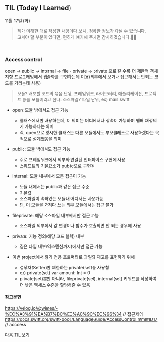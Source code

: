 ## TIL (Today I Learned)
11월 17일 (화)
> 제가 이해한 대로 작성한 내용이다 보니, 정확한 정보가 아닐 수 있습니다.   
고쳐야 할 부분이 있다면, 편하게 얘기해 주시면 감사하겠습니다.🙏🏻

<br/>

### Access control
open → public → internal → file - private → private 으로 갈 수록 더 제한적
객체지향 프로그래밍에서 캡슐화를 구현하는데 이용(외부에서 보거나 접근해서는 안되는 코드를 가리는데 사용)
> 모듈? 배포할 코드의 묶음 단위, 프레임워크, 라이브러리, 애플리케이션, 프로젝트 등을 모듈이라고 한다.
소스파일? 파일 단위, ex) main.swift

- open: 모듈 밖에서도 접근 가능
    - 클래스에서만 사용하는데, 이 의미는 어디에서나 상속이 가능하며 멤버 재정의가 가능하다는 의미
    - 즉, open으로 명시한 클래스는 다른 모듈에서도 부모클래스로 사용하겠다는 목적으로 설계했음을 의미
- public: 모듈 밖에서도 접근 가능
    - 주로 프레임워크에서 외부와 연결된 인터페이스 구현에 사용
    - 스위프트의 기본요소가 public으로 구현됨
- internal: 모듈 내부에서 모든 접근이 가능
    - 모듈 내에서는 public과 같은 접근 수준
    - 기본값
    - 소스파일이 속해있는 모듈내 어디서든 사용가능
    - 단, 이 모듈을 가져다 쓰는 외부 모듈에서는 접근 불가
- fileprivate: 해당 소스파일 내부에서만 접근 가능
    - 소스파일 외부에서 값 변경이나 함수가 호출되면 안 되는 경우에 사용
- private: 기능 정의(해당 코드 블럭) 내부
    - 같은 타입 내부(익스텐션까지)에서만 접근 가능

-  이번 project에서 읽기 전용 프로퍼티로 과일의 재고를 표현하기 위해
    - 설정자(Setter)만 제한하는 private(set)을 사용함
    - ex) private(set) var amount: Int = 0
    - private(set)뿐만 아니라, fileprivate(set), internal(set) 키워드를 작성하여 더 낮은 액세스 수준을 할당해줄 수 있음


#### 참고문헌
https://velog.io/@wimes/-%EC%A0%91%EA%B7%BC%EC%A0%9C%EC%96%B4 // 접근제어
https://docs.swift.org/swift-book/LanguageGuide/AccessControl.html#ID17 // acccess  


[다음 TIL 보기](https://github.com/lina0322/yagom_iOS_camp/blob/main/TIL/2020_11/2020_11_19.md)
